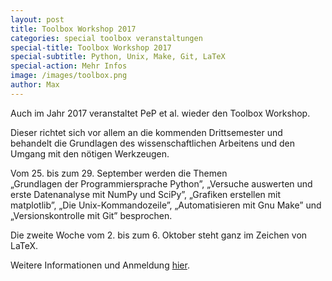 ```yaml
---
layout: post
title: Toolbox Workshop 2017
categories: special toolbox veranstaltungen
special-title: Toolbox Workshop 2017
special-subtitle: Python, Unix, Make, Git, LaTeX
special-action: Mehr Infos
image: /images/toolbox.png
author: Max
---
```


Auch im Jahr 2017 veranstaltet PeP et al. wieder den Toolbox Workshop.

Dieser richtet sich vor allem an die kommenden Drittsemester 
und behandelt die Grundlagen des wissenschaftlichen Arbeitens
und den Umgang mit den nötigen Werkzeugen.

Vom 25. bis zum 29. September werden die Themen  
„Grundlagen der Programmiersprache Python”, „Versuche auswerten und erste Datenanalyse mit NumPy und SciPy”, „Grafiken erstellen mit matplotlib”, „Die Unix-Kommandozeile”, „Automatisieren mit Gnu Make” und „Versionskontrolle mit Git” besprochen.

Die zweite Woche vom 2. bis zum 6. Oktober steht ganz im Zeichen von LaTeX.

Weitere Informationen und Anmeldung [hier](http://toolbox.pep-dortmund.org).
